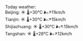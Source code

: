 Today weather:  
Beijing: ☀️   🌡️+30°C 🌬️↗11km/h  
Tianjin: ☀️   🌡️+30°C 🌬️↗15km/h  
Shijiazhuang: ☀️   🌡️+30°C 🌬️↖15km/h  
Tangshan: ☀️   🌡️+28°C 🌬️↗12km/h  
